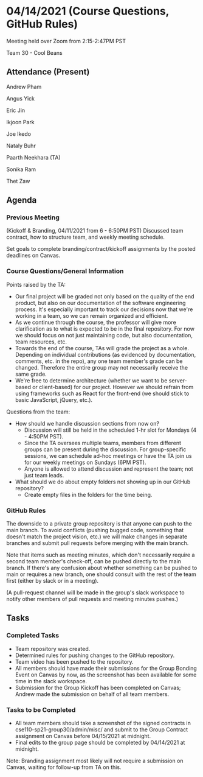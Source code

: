 # 04/14/2021 (Course Questions, GitHub Rules)
Meeting held over Zoom from 2:15-2:47PM PST

Team 30 - Cool Beans
## Attendance (Present)
Andrew Pham

Angus Yick

Eric Jin

Ikjoon Park

Joe Ikedo

Nataly Buhr

Paarth Neekhara (TA)

Sonika Ram

Thet Zaw
##  Agenda
### Previous Meeting 

(Kickoff & Branding, 04/11/2021 from 6 - 6:50PM PST)
Discussed team contract, how to structure team, and weekly meeting schedule.

Set goals to complete branding/contract/kickoff assignments by the posted deadlines on Canvas.

### Course Questions/General Information

Points raised by the TA:

- Our final project will be graded not only based on the quality of the end product, but also on our documentation of the software engineering process. It's especially important to track our decisions now that we're working in a team, so we can remain organized and efficient.
- As we continue through the course, the professor will give more clarification as to what is expected to be in the final repository. For now we should focus on not just maintaining code, but also documentation, team resources, etc.
- Towards the end of the course, TAs will grade the project as a whole. Depending on individual contributions (as evidenced by documentation, comments, etc. in the repo), any one team member's grade can be changed. Therefore the entire group may not necessarily receive the same grade.
- We're free to determine architecture (whether we want to be server-based or client-based) for our project. However we should refrain from using frameworks such as React for the front-end (we should stick to basic JavaScript, jQuery, etc.).

Questions from the team:
- How should we handle discussion sections from now on?
    - Discussion will still be held in the scheduled 1-hr slot for Mondays (4 - 4:50PM PST).
    - Since the TA oversees multiple teams, members from different groups can be present during the discussion. For group-specific sessions, we can schedule ad-hoc meetings or have the TA join us for our weekly meetings on Sundays (6PM PST).
    - Anyone is allowed to attend discussion and represent the team; not just team leads.
- What should we do about empty folders not showing up in our GitHub repository?
    - Create empty files in the folders for the time being.


### GitHub Rules

The downside to a private group repository is that anyone can push to the main branch. To avoid conflicts (pushing bugged code, something that doesn't match the project vision, etc.) we will make changes in separate branches and submit pull requests before merging with the main branch.

Note that items such as meeting minutes, which don't necessarily require a second team member's check-off, can be pushed directly to the main branch. If there's any confusion about whether something can be pushed to main or requires a new branch, one should consult with the rest of the team first (either by slack or in a meeting).

(A pull-request channel will be made in the group's slack workspace to notify other members of pull requests and meeting minutes pushes.)

## Tasks

### Completed Tasks
- Team repository was created.
- Determined rules for pushing changes to the GitHub repository.
- Team video has been pushed to the repository.
- All members should have made their submissions for the Group Bonding Event on Canvas by now, as the screenshot has been available for some time in the slack workspace.
- Submission for the Group Kickoff has been completed on Canvas; Andrew made the submission on behalf of all team members.

### Tasks to be Completed
- All team members should take a screenshot of the signed contracts in cse110-sp21-group30/admin/misc/ and submit to the Group Contract assignment on Canvas before 04/15/2021 at midnight.
- Final edits to the group page should be completed by 04/14/2021 at midnight.

Note: Branding assignment most likely will not require a submission on Canvas, waiting for follow-up from TA on this.
